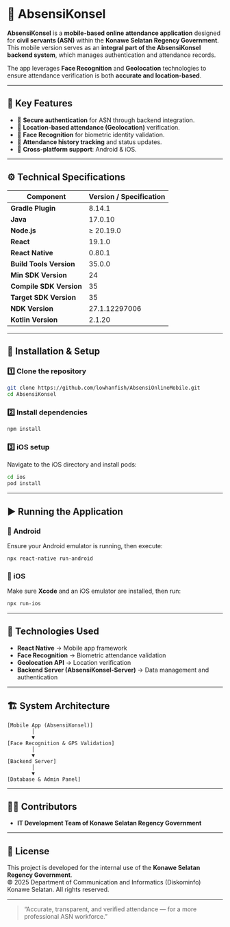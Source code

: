 # 📱 AbsensiKonsel

**AbsensiKonsel** is a **mobile-based online attendance application** designed for **civil servants (ASN)** within the **Konawe Selatan Regency Government**.  
This mobile version serves as an **integral part of the AbsensiKonsel backend system**, which manages authentication and attendance records.

The app leverages **Face Recognition** and **Geolocation** technologies to ensure attendance verification is both **accurate and location-based**.

---

## 🚀 Key Features

- 🔐 **Secure authentication** for ASN through backend integration.
- 📍 **Location-based attendance (Geolocation)** verification.
- 🧠 **Face Recognition** for biometric identity validation.
- 📅 **Attendance history tracking** and status updates.
- 📱 **Cross-platform support**: Android & iOS.

---

## ⚙️ Technical Specifications

| Component               | Version / Specification |
| ----------------------- | ----------------------- |
| **Gradle Plugin**       | 8.14.1                  |
| **Java**                | 17.0.10                 |
| **Node.js**             | ≥ 20.19.0               |
| **React**               | 19.1.0                  |
| **React Native**        | 0.80.1                  |
| **Build Tools Version** | 35.0.0                  |
| **Min SDK Version**     | 24                      |
| **Compile SDK Version** | 35                      |
| **Target SDK Version**  | 35                      |
| **NDK Version**         | 27.1.12297006           |
| **Kotlin Version**      | 2.1.20                  |

---

## 🧩 Installation & Setup

### 1️⃣ Clone the repository

```bash
git clone https://github.com/lowhanfish/AbsensiOnlineMobile.git
cd AbsensiKonsel
```

### 2️⃣ Install dependencies

```bash
npm install
```

### 3️⃣ iOS setup

Navigate to the iOS directory and install pods:

```bash
cd ios
pod install
```

---

## ▶️ Running the Application

### 🔹 Android

Ensure your Android emulator is running, then execute:

```bash
npx react-native run-android
```

### 🔹 iOS

Make sure **Xcode** and an iOS emulator are installed, then run:

```bash
npx run-ios
```

---

## 🧠 Technologies Used

- **React Native** → Mobile app framework
- **Face Recognition** → Biometric attendance validation
- **Geolocation API** → Location verification
- **Backend Server (AbsensiKonsel-Server)** → Data management and authentication

---

## 🏗️ System Architecture

```
[Mobile App (AbsensiKonsel)]
        │
        ▼
[Face Recognition & GPS Validation]
        │
        ▼
[Backend Server]
        │
        ▼
[Database & Admin Panel]
```

---

## 🧑‍💻 Contributors

- **IT Development Team of Konawe Selatan Regency Government**

---

## 📄 License

This project is developed for the internal use of the **Konawe Selatan Regency Government**.  
© 2025 Department of Communication and Informatics (Diskominfo) Konawe Selatan. All rights reserved.

---

> “Accurate, transparent, and verified attendance — for a more professional ASN workforce.”
